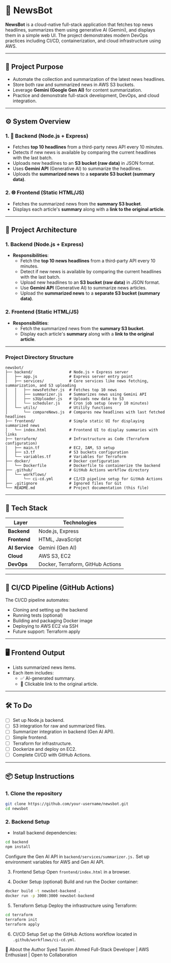 # 📰 NewsBot

**NewsBot** is a cloud-native full-stack application that fetches top news headlines, summarizes them using generative AI (Gemini), and displays them in a simple web UI. The project demonstrates modern DevOps practices including CI/CD, containerization, and cloud infrastructure using AWS.

---

## 📌 Project Purpose

- Automate the collection and summarization of the latest news headlines.
- Store both raw and summarized news in AWS S3 buckets.
- Leverage **Gemini (Google Gen AI)** for content summarization.
- Practice and demonstrate full-stack development, DevOps, and cloud integration.

---

## ⚙️ System Overview

### 1. 🧠 **Backend (Node.js + Express)**
- Fetches **top 10 headlines** from a third-party news API every 10 minutes.
- Detects if new news is available by comparing the current headlines with the last batch.
- Uploads new headlines to an **S3 bucket (raw data)** in JSON format.
- Uses **Gemini API** (Generative AI) to summarize the headlines.
- Uploads the **summarized news** to a **separate S3 bucket (summary data)**.

### 2. 🌐 **Frontend (Static HTML/JS)**
- Fetches the summarized news from the **summary S3 bucket**.
- Displays each article's **summary** along with a **link to the original article**.

---

## 🧱 Project Architecture

### 1. **Backend (Node.js + Express)**
- **Responsibilities**:
  - Fetch the **top 10 news headlines** from a third-party API every 10 minutes.
  - Detect if new news is available by comparing the current headlines with the last batch.
  - Upload new headlines to an **S3 bucket (raw data)** in JSON format.
  - Use **Gemini API** (Generative AI) to summarize news articles.
  - Upload the **summarized news** to a **separate S3 bucket (summary data)**.

### 2. **Frontend (Static HTML/JS)**
- **Responsibilities**:
  - Fetch the summarized news from the **summary S3 bucket**.
  - Display each article's **summary** along with a **link to the original article**.

---

### Project Directory Structure
```
newsbot/
├── backend/                # Node.js + Express server
│   ├── app.js              # Express server entry point
│   ├── services/           # Core services like news fetching, summarization, and S3 uploading
│   │   ├── newsFetcher.js  # Fetches top 10 news
│   │   ├── summarizer.js   # Summarizes news using Gemini API
│   │   ├── s3Uploader.js   # Uploads new data to S3
│   │   └── scheduler.js    # Cron job setup (every 10 minutes)
│   └── utils/              # Utility functions
│       └── compareNews.js  # Compares new headlines with last fetched headlines
├── frontend/               # Simple static UI for displaying summarized news
│   └── index.html          # Frontend UI to display summaries with links
├── terraform/              # Infrastructure as Code (Terraform configuration)
│   ├── main.tf             # EC2, IAM, S3 setup
│   ├── s3.tf               # S3 buckets configuration
│   └── variables.tf        # Variables for Terraform
├── docker/                 # Docker configuration
│   └── Dockerfile          # Dockerfile to containerize the backend
├── .github/                # GitHub Actions workflow directory
│   └── workflows/
│       └── ci-cd.yml       # CI/CD pipeline setup for GitHub Actions
├── .gitignore              # Ignored files for Git
└── README.md               # Project documentation (this file)
```


---

## 🚀 Tech Stack

| Layer         | Technologies |
|---------------|--------------|
| **Backend**   | Node.js, Express |
| **Frontend**  | HTML, JavaScript |
| **AI Service**| Gemini (Gen AI) |
| **Cloud**     | AWS S3, EC2 |
| **DevOps**    | Docker, Terraform, GitHub Actions |

---

## 🔄 CI/CD Pipeline (GitHub Actions)

The CI/CD pipeline automates:

- Cloning and setting up the backend
- Running tests (optional)
- Building and packaging Docker image
- Deploying to AWS EC2 via SSH
- Future support: Terraform apply

---

## 🖥️ Frontend Output

- Lists summarized news items.
- Each item includes:
  - ✅ AI-generated summary.
  - 🔗 Clickable link to the original article.

---

## 🛠️ To Do

- [ ] Set up Node.js backend.
- [ ] S3 integration for raw and summarized files.
- [ ] Summarizer integration in backend (Gen AI API).
- [ ] Simple frontend.
- [ ] Terraform for infrastructure.
- [ ] Dockerize and deploy on EC2.
- [ ] Complete CI/CD with GitHub Actions.

---

## 📦 Setup Instructions

### 1. Clone the repository

```bash
git clone https://github.com/your-username/newsbot.git
cd newsbot
```
### 2. Backend Setup
- Install backend dependencies:
```bash
cd backend
npm install
```
Configure the Gen AI API in ```backend/services/summarizer.js.```
Set up environment variables for AWS and Gen AI API.

3. Frontend Setup
Open ```frontend/index.html``` in a browser.

4. Docker Setup (optional)
Build and run the Docker container:
```bash
docker build -t newsbot-backend .
docker run -p 3000:3000 newsbot-backend
```
5. Terraform Setup
Deploy the infrastructure using Terraform:
```bash
cd terraform
terraform init
terraform apply
```
6. CI/CD Setup
Set up the GitHub Actions workflow located in ```.github/workflows/ci-cd.yml```.

🙋 About the Author
Syed Tasnim Ahmed
Full-Stack Developer | AWS Enthusiast | Open to Collaboration
